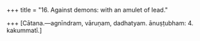 +++
title = "16. Against demons: with an amulet of lead."

+++
[Cātana.—agnīndram, vāruṇam, dadhatyam. ānuṣṭubham: 4. kakummatī.]
